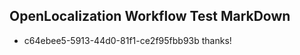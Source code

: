 ## OpenLocalization Workflow Test MarkDown
* c64ebee5-5913-44d0-81f1-ce2f95fbb93b thanks!

<!--HONumber=Sep16_HO1-->


